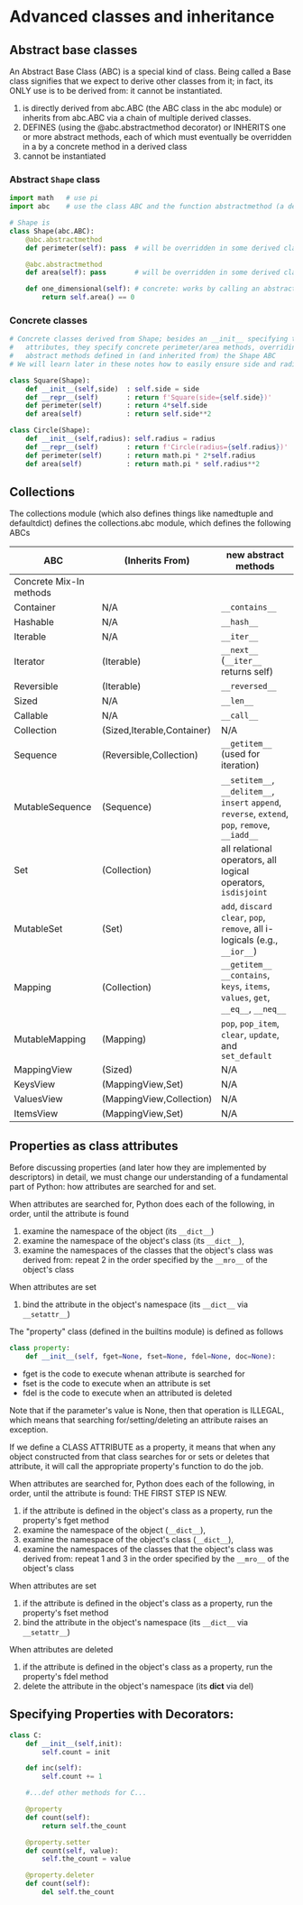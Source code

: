 # Advanced classes and inheritance

## Abstract base classes

An Abstract Base Class (ABC) is a special kind of class. Being called a Base class signifies that we expect to derive other classes from it; in fact, its ONLY use is to be derived from: it cannot be instantiated.

1) is directly derived from abc.ABC (the ABC class in the abc module) or inherits from abc.ABC via a chain of multiple derived classes.
2) DEFINES (using the @abc.abstractmethod decorator) or INHERITS one or more abstract methods, each of which must eventually be overridden in a by a concrete method in a derived class
3) cannot be instantiated

### Abstract `Shape` class

```Python
import math   # use pi
import abc    # use the class ABC and the function abstractmethod (a decorator)

# Shape is 
class Shape(abc.ABC):
    @abc.abstractmethod
    def perimeter(self): pass  # will be overridden in some derived class

    @abc.abstractmethod
    def area(self): pass       # will be overridden in some derived class

    def one_dimensional(self): # concrete: works by calling an abstract method
        return self.area() == 0
```

### Concrete classes

```Python
# Concrete classes derived from Shape; besides an __init__ specifying their
#   attributes, they specify concrete perimeter/area methods, overriding the
#   abstract methods defined in (and inherited from) the Shape ABC
# We will learn later in these notes how to easily ensure side and radius are >0

class Square(Shape):
    def __init__(self,side)  : self.side = side
    def __repr__(self)       : return f'Square(side={self.side})'
    def perimeter(self)      : return 4*self.side
    def area(self)           : return self.side**2

class Circle(Shape):
    def __init__(self,radius): self.radius = radius
    def __repr__(self)       : return f'Circle(radius={self.radius})'
    def perimeter(self)      : return math.pi * 2*self.radius
    def area(self)           : return math.pi * self.radius**2
```

## Collections

The collections module (which also defines things like namedtuple and defaultdict) defines the collections.abc module, which defines the following ABCs

| ABC | (Inherits From) | new abstract methods |
|-----|----------------|-----------------------|
| Concrete Mix-In methods | | |
| Container | N/A | `__contains__` |
| Hashable | N/A | `__hash__` |
| Iterable | N/A | `__iter__` |
| Iterator | (Iterable) | `__next__` (`__iter__` returns self) |
| Reversible | (Iterable) | `__reversed__` |
| Sized | N/A | `__len__` |
| Callable | N/A | `__call__` |
| Collection | (Sized,Iterable,Container) | N/A |
| Sequence | (Reversible,Collection) | `__getitem__` (used for iteration) |
| MutableSequence | (Sequence) | `__setitem__`, `__delitem__`, `insert` `append`, `reverse`, `extend`, `pop`, `remove`, `__iadd__` |
| Set | (Collection) | all relational operators, all logical operators, `isdisjoint` |
| MutableSet | (Set) |`add`, `discard` `clear`, `pop`, `remove`, all i-logicals (e.g., `__ior__`)  |
| Mapping | (Collection) | `__getitem__` `__contains`, `keys`, `items`, `values`, `get`, `__eq__`, `__neq__` |
| MutableMapping | (Mapping) | `pop`, `pop_item`, `clear`, `update`, and `set_default` |
| MappingView | (Sized) | N/A |
| KeysView  | (MappingView,Set) | N/A |
| ValuesView | (MappingView,Collection) | N/A |
| ItemsView | (MappingView,Set) | N/A |

## Properties as class attributes

Before discussing properties (and later how they are implemented by descriptors) in detail, we must change our understanding of a fundamental part of Python: how attributes are searched for and set.

When attributes are searched for, Python does each of the following, in order, until the attribute is found
 
 1) examine the namespace of the object (its `__dict__`)
 2) examine the namespace of the object's class (its `__dict__`),
 3) examine the namespaces of the classes that the object's class was derived from: repeat 2 in the order specified by the `__mro__` of the object's class

When attributes are set
 
 1) bind the attribute in the object's namespace (its `__dict__` via `__setattr__`)

The "property" class (defined in the builtins module) is defined as follows

```Python
class property:
    def __init__(self, fget=None, fset=None, fdel=None, doc=None):
```

- fget is the code to execute whenan attribute is searched for
- fset is the code to execute when an attribute is set
- fdel is the code to execute when an attributed is deleted

Note that if the parameter's value is None, then that operation is ILLEGAL, which means that searching for/setting/deleting an attribute raises an exception.

If we define a CLASS ATTRIBUTE as a property, it means that when any object constructed from that class searches for or sets or deletes that attribute, it will call the appropriate property's function to do the job.

When attributes are searched for, Python does each of the following, in order, until the attribute is found: THE FIRST STEP IS NEW.

 1) if the attribute is defined in the object's class as a property, run the property's fget method 
 2) examine the namespace of the object (`__dict__`),
 3) examine the namespace of the object's class (`__dict__`),
 4) examine the namespaces of the classes that the object's class was derived from: repeat 1 and 3 in the order specified by the `__mro__` of the object's class

When attributes are set

 1) if the attribute is defined in the object's class as a property, run the property's fset method
 2) bind the attribute in the object's namespace (its `__dict__` via `__setattr__`)

When attributes are deleted

 1) if the attribute is defined in the object's class as a property, run the property's fdel method
 2) delete the attribute in the object's namespace (its __dict__ via del)

## Specifying Properties with Decorators:

```Python
class C:
    def __init__(self,init):
        self.count = init

    def inc(self):
        self.count += 1

    #...def other methods for C...

    @property
    def count(self):
        return self.the_count

    @property.setter
    def count(self, value):
        self.the_count = value

    @property.deleter
    def count(self):
        del self.the_count
```


